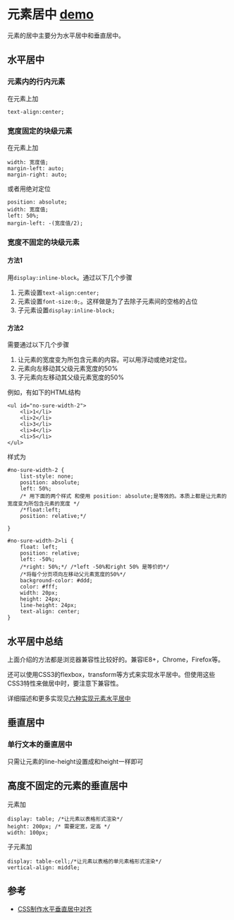 # 元素居中 [demo](http://htmlpreview.github.io/?https://github.com/iamjoel/front-end-note/blob/master/detail/css/align-center/demo/index.html)
元素的居中主要分为水平居中和垂直居中。
## 水平居中
### 元素内的行内元素
在元素上加
```
text-align:center;
```

### 宽度固定的块级元素
在元素上加
```
width: 宽度值;
margin-left: auto;
margin-right: auto;
```
或者用绝对定位
```
position: absolute;
width: 宽度值;
left: 50%;
margin-left: -(宽度值/2);
```

### 宽度不固定的块级元素
#### 方法1
用`display:inline-block`。通过以下几个步骤

1. 元素设置`text-align:center;`
1. 元素设置`font-size:0;`。这样做是为了去除子元素间的空格的占位
1. 子元素设置`display:inline-block;`

#### 方法2
需要通过以下几个步骤

1. 让元素的宽度变为所包含元素的内容。可以用浮动或绝对定位。
1. 元素向左移动其父级元素宽度的50%
1. 子元素向左移动其父级元素宽度的50%

例如，有如下的HTML结构
```
<ul id="no-sure-width-2">
    <li>1</li>
    <li>2</li>
    <li>3</li>
    <li>4</li>
    <li>5</li>
</ul>

```

样式为
```
#no-sure-width-2 {
    list-style: none;
    position: absolute;
    left: 50%;
    /* 用下面的两个样式 和使用 position: absolute;是等效的。本质上都是让元素的宽度变为所包含元素的宽度 */
    /*float:left;
    position: relative;*/

}

#no-sure-width-2>li {
    float: left;
    position: relative;
    left: -50%;
    /*right: 50%;*/ /*left -50%和right 50% 是等价的*/
    /*将每个分页项向左移动父元素宽度的50%*/
    background-color: #ddd;
    color: #fff;
    width: 20px;
    height: 24px;
    line-height: 24px;
    text-align: center;
}
```


## 水平居中总结
上面介绍的方法都是浏览器兼容性比较好的。兼容IE8+，Chrome，Firefox等。

还可以使用CSS3的flexbox，transform等方式来实现水平居中。但使用这些CSS3特性来做居中时，要注意下兼容性。

详细描述和更多实现见[六种实现元素水平居中](http://www.w3cplus.com/css/elements-horizontally-center-with-css.html)

## 垂直居中
### 单行文本的垂直居中
只需让元素的line-height设置成和height一样即可

## 高度不固定的元素的垂直居中
元素加
```
display: table; /*让元素以表格形式渲染*/
height: 200px; /* 需要定宽，定高 */
width: 100px;
```

子元素加
```
display: table-cell;/*让元素以表格的单元素格形式渲染*/
vertical-align: middle;
```

## 参考
* [CSS制作水平垂直居中对齐](http://www.w3cplus.com/css/vertically-center-content-with-css)